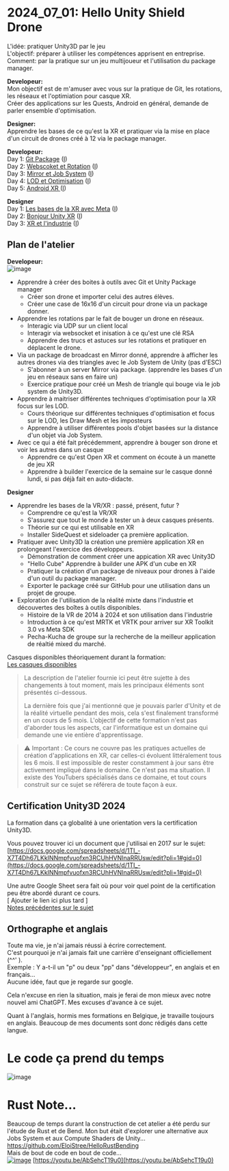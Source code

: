 # 2024_07_01: Hello Unity Shield Drone

L'idée: pratiquer Unity3D par le jeu  
L'objectif: préparer à utiliser les compétences apprisent en entreprise.  
Comment: par la pratique sur un jeu multijoueur et l'utilisation du package manager.  


**Developeur:**  
Mon objectif est de m'amuser avec vous sur la pratique de Git, les rotations, les réseaux et l'optimiation pour casque XR.  
Créer des applications sur les Quests, Android en général, demande de parler ensemble d'optimisation.  

**Designer:**  
Apprendre les bases de ce qu'est la XR et pratiquer via la mise en place d'un circuit de drones créé à 12 via le package manager.  

**Developeur:**    
Day 1: [Git Package](WorkshopPerDay/2024_07_01.md)  ([I](https://github.com/EloiStree/2024_07_01_HelloUnityShieldDrone/issues/2))  
Day 2: [Webscoket et Rotation](WorkshopPerDay/2024_07_02.md)   ([I](https://github.com/EloiStree/2024_07_01_HelloUnityShieldDrone/issues/3))  
Day 3: [Mirror et Job System](WorkshopPerDay/2024_07_03.md)  ([I](https://github.com/EloiStree/2024_07_01_HelloUnityShieldDrone/issues/4))    
Day 4: [LOD et Optimisation](WorkshopPerDay/2024_07_04.md)  ([I](https://github.com/EloiStree/2024_07_01_HelloUnityShieldDrone/issues/5))  
Day 5: [Android XR ](WorkshopPerDay/2024_07_05.md)  ([I](https://github.com/EloiStree/2024_07_01_HelloUnityShieldDrone/issues/6))  

**Designer**  
Day 1: [Les bases de la XR avec Meta](WorkshopPerDay/2024_07_16.md)  ([I](https://github.com/EloiStree/2024_07_01_HelloUnityShieldDrone/issues/7))  
Day 2: [Bonjour Unity XR](WorkshopPerDay/2024_07_17.md)  ([I](https://github.com/EloiStree/2024_07_01_HelloUnityShieldDrone/issues/8))  
Day 3: [XR et l'industrie](WorkshopPerDay/2024_07_18.md)  ([I](https://github.com/EloiStree/2024_07_01_HelloUnityShieldDrone/issues/9))  


## Plan de l'atelier
  
**Developeur:**  
![image](https://github.com/EloiStree/2024_07_01_HelloUnityShieldDrone/assets/20149493/1594a8ae-438c-4737-8c00-1310653dfc28)  

- Apprendre à créer des boites à outils avec Git et Unity Package manager
  - Créer son drone et importer celui des autres élèves.
  - Créer une case de 16x16 d'un circuit pour drone via un package donner.
- Apprendre les rotations par le fait de bouger un drone en réseaux.
  - Interagic via UDP sur un client local
  - Interagir via websocket et inisation à ce qu'est une clé RSA
  - Apprendre des trucs et astuces sur les rotations et pratiquer en déplacent le drone.
- Via un package de broadcast en Mirror donné, apprendre à afficher les autres drones via des triangles avec le Job System de Unity (pas d'ESC)
  - S'abonner à un server Mirror via package. (apprendre les bases d'un jeu en réseaux sans en faire un)
  - Exercice pratique pour créé un Mesh de triangle qui bouge via le job system de Unity3D.
- Apprendre à maitriser différentes techniques d'optimisation pour la XR focus sur les LOD.
  - Cours théorique sur différentes techniques d'optimisation et focus sur le LOD, les Draw Mesh et les imposteurs
  - Apprendre à utiliser différentes pools d'objet basées sur la distance d'un objet via Job System.
- Avec ce qui a été fait précédemment, apprendre à bouger son drone et voir les autres dans un casque 
  - Apprendre ce qu'est Open XR et comment on écoute à un manette de jeu XR
  - Apprendre à builder l'exercice de la semaine sur le casque donné lundi, si pas déjà fait en auto-didacte.


**Designer**  
- Apprendre les bases de la VR/XR : passé, présent, futur ?
  - Comprendre ce qu'est la VR/XR
  - S'assurez que tout le monde à tester un à deux casques présents.
  - Théorie sur ce qui est utilisable en XR 
  - Installer SideQuest et sideloader ça première application. 
- Pratiquer avec Unity3D la création une première application XR en prolongeant l'exercice des développeurs.
  - Démonstration de comment créer une appication XR avec Unity3D
  - "Hello Cube" Apprendre à builder une APK d'un cube en XR
  - Pratiquer la création d'un package de niveaux pour drones à l'aide d'un outil du package manager.
  - Exporter le package créé  sur GitHub pour une utilisation dans un projet de groupe.
- Exploration de l'utilisation de la réalité mixte dans l'industrie et découvertes des boîtes à outils disponibles.
  - Histoire de la VR de 2014 à 2024 et son utilisation dans l'industrie
  - Introduction à ce qu'est MRTK et VRTK pour arriver sur XR Toolkit 3.0 vs Meta SDK
  - Pecha-Kucha de groupe sur la recherche de la meilleur application de réaltié mixed du marché.


Casques disponibles théoriquement durant la formation:  
[Les casques disponibles](https://github.com/EloiStree/2024_07_01_HelloUnityShieldDrone/issues/10)  

> La description de l'atelier fournie ici peut être sujette à des changements à tout moment, mais les principaux éléments sont présentés ci-dessous.
> 
> La dernière fois que j'ai mentionné que je pouvais parler d'Unity et de la réalité virtuelle pendant des mois, cela s'est finalement transformé en un cours de 5 mois. L'objectif de cette formation n'est pas 
 d'aborder tous les aspects, car l'informatique est un domaine qui demande une vie entière d'apprentissage.

> ⚠️ Important : Ce cours ne couvre pas les pratiques actuelles de création d'applications en XR, car celles-ci évoluent littéralement tous les 6 mois. Il est impossible de rester constamment à jour sans être activement impliqué dans le domaine. Ce n'est pas ma situation. Il existe des YouTubers spécialisés dans ce domaine, et tout cours construit sur ce sujet se référera de toute façon à eux.

## Certification Unity3D 2024  
  
La formation dans ça globalité à une orientation vers la certification Unity3D.  
  
Vous pouvez trouver ici un document que j'utilisai en 2017 sur le sujet:  
[https://docs.google.com/spreadsheets/d/1TI_-X7T4Dh67LKkINNmpfvuofxn3RCUhHVNInaRRUsw/edit?pli=1#gid=0](https://docs.google.com/spreadsheets/d/1TI_-X7T4Dh67LKkINNmpfvuofxn3RCUhHVNInaRRUsw/edit?pli=1#gid=0)  
  
Une autre Google Sheet sera fait où pour voir quel point de la certification peu être abordé durant ce cours.  
[ Ajouter le lien ici plus tard ]  
[Notes précédentes sur le sujet](https://github.com/EloiStree/HelloUnity/wiki/TF%23024)  


## Orthographe et anglais

Toute ma vie, je n'ai jamais réussi à écrire correctement.   
C'est pourquoi je n'ai jamais fait une carrière d'enseignant officiellement (^^' ).  
Exemple : Y a-t-il un "p" ou deux "pp" dans "développeur", en anglais et en français...  
Aucune idée, faut que je regarde sur google.  

Cela n'excuse en rien la situation, mais je ferai de mon mieux avec notre nouvel ami ChatGPT. 
Mes excuses d'avance à ce sujet.

Quant à l'anglais, hormis mes formations en Belgique, je travaille toujours en anglais.
Beaucoup de mes documents sont donc rédigés dans cette langue. 


# Le code ça prend du temps
![image](https://github.com/EloiStree/2024_07_01_HelloUnityShieldDrone/assets/20149493/05f5c159-1f51-4810-ab8e-6fe85af7cc32)



# Rust Note...

Beaucoup de temps durant la construction de cet atelier a été perdu sur l'étude de Rust et de Bend.
Mon but était d'explorer une alternative aux Jobs System et aux Compute Shaders de Unity... 
https://github.com/EloiStree/HelloRustBending  
Mais de bout de code en bout de code...  
[![image](https://github.com/EloiStree/2024_07_01_HelloUnityDroneSoccerMons/assets/20149493/6e86e171-d9be-4c4f-bf94-e30a37bb53d5)](https://youtu.be/AbSehcT19u0)
[https://youtu.be/AbSehcT19u0](https://youtu.be/AbSehcT19u0)

